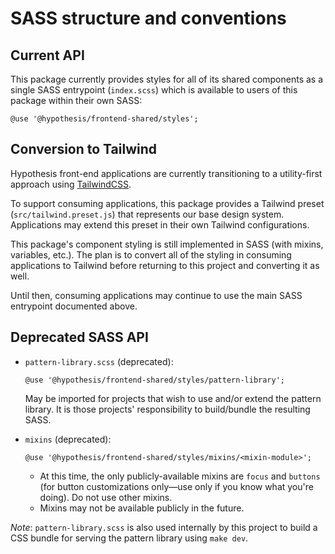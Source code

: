 # SASS structure and conventions

## Current API

This package currently provides styles for all of its shared components as a single SASS entrypoint (`index.scss`) which is available to users of this package within their own SASS:

`@use '@hypothesis/frontend-shared/styles';`

## Conversion to Tailwind

Hypothesis front-end applications are currently transitioning to a utility-first approach using [TailwindCSS](https://tailwindcss.com/docs/installation).

To support consuming applications, this package provides a Tailwind preset (`src/tailwind.preset.js`) that represents our base design system. Applications may extend this preset in their own Tailwind configurations.

This package's component styling is still implemented in SASS (with mixins, variables, etc.). The plan is to convert all of the styling in consuming applications to Tailwind before returning to this project and converting it as well.

Until then, consuming applications may continue to use the main SASS entrypoint documented above.

## Deprecated SASS API

- `pattern-library.scss` (deprecated):

  `@use '@hypothesis/frontend-shared/styles/pattern-library';`

  May be imported for projects that wish to use and/or extend the pattern library. It is those projects' responsibility to build/bundle the resulting SASS.

- `mixins` (deprecated):

  `@use '@hypothesis/frontend-shared/styles/mixins/<mixin-module>';`

  - At this time, the only publicly-available mixins are `focus` and `buttons` (for button customizations only—use only if you know what you're doing). Do not use other mixins.
  - Mixins may not be available publicly in the future.

_Note_: `pattern-library.scss` is also used internally by this project to build a CSS bundle for serving the pattern library using `make dev`.
